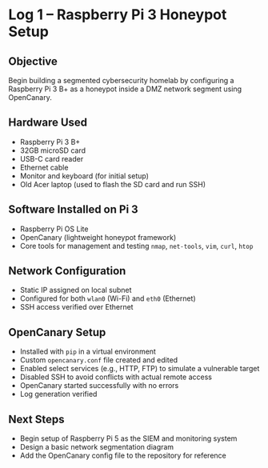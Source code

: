 # Log 1 – Raspberry Pi 3 Honeypot Setup

## Objective
Begin building a segmented cybersecurity homelab by configuring a Raspberry Pi 3 B+ as a honeypot inside a DMZ network segment using OpenCanary.

## Hardware Used
- Raspberry Pi 3 B+
- 32GB microSD card
- USB-C card reader
- Ethernet cable
- Monitor and keyboard (for initial setup)
- Old Acer laptop (used to flash the SD card and run SSH)

## Software Installed on Pi 3
- Raspberry Pi OS Lite
- OpenCanary (lightweight honeypot framework)
- Core tools for management and testing `nmap`, `net-tools`, `vim`, `curl`, `htop`

## Network Configuration
- Static IP assigned on local subnet
- Configured for both `wlan0` (Wi-Fi) and `eth0` (Ethernet)
- SSH access verified over Ethernet

## OpenCanary Setup
- Installed with `pip` in a virtual environment
- Custom `opencanary.conf` file created and edited
- Enabled select services (e.g., HTTP, FTP) to simulate a vulnerable target
- Disabled SSH to avoid conflicts with actual remote access
- OpenCanary started successfully with no errors
- Log generation verified

## Next Steps
- Begin setup of Raspberry Pi 5 as the SIEM and monitoring system
- Design a basic network segmentation diagram
- Add the OpenCanary config file to the repository for reference
